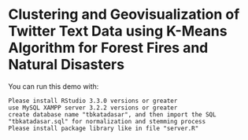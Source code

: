 # Clustering and Geovisualization of Twitter Text Data using K-Means Algorithm for Forest Fires and Natural Disasters

You can run this demo with:
```
Please install RStudio 3.3.0 versions or greater
use MySQL XAMPP server 3.2.2 versions or greater
create database name "tbkatadasar", and then import the SQL "tbkatadasar.sql" for normalization and stemming process
Please install package library like in file "server.R"

```

